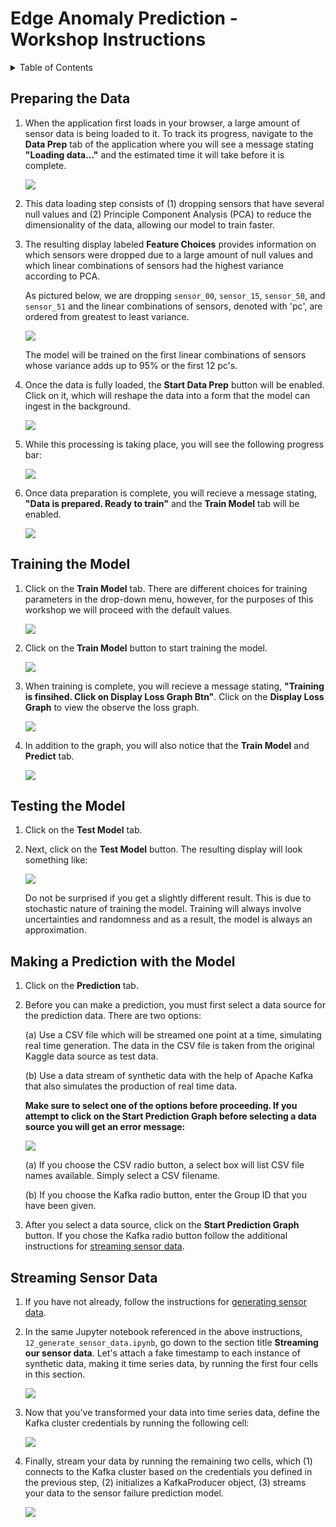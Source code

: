 # Edge Anomaly Prediction - Workshop Instructions
<details>
<summary>Table of Contents</summary>
<p>

* [Preparing the Data](#preparing-the-data)
* [Training the Model](#training-the-model)
* [Testing the Model](#testing-the-model)
* [Making a Prediction with the Model](#making-a-prediction-with-the-model)
* [Streaming Sensor Data](#streaming-sensor-data)

</p>
</details>

## Preparing the Data

1. When the application first loads in your browser, a large amount of sensor data is being loaded to it. To track its progress, navigate to the **Data Prep** tab of the application where you will see a message stating **"Loading data..."** and the estimated time it will take before it is complete. 

    ![](/workshop/images/landing_page.png)

2. This data loading step consists of (1) dropping sensors that have several null values and (2) Principle Component Analysis (PCA) to reduce the dimensionality of the data, allowing our model to train faster. 

3. The resulting display labeled **Feature Choices** provides information on which sensors were dropped due to a large amount of null values and which linear combinations of sensors had the highest variance according to PCA. 

    As pictured below, we are dropping `sensor_00`, `sensor_15`, `sensor_50`, and `sensor_51` and the linear combinations of sensors, denoted with 'pc', are ordered from greatest to least variance.

    ![](/workshop/images/feature_choices.png)

    The model will be trained on the first linear combinations of sensors whose variance adds up to 95% or the first 12 pc's.

4. Once the data is fully loaded, the **Start Data Prep** button  will be enabled. Click on it, which will reshape the data into a form that the model can ingest in the background.

    ![](/workshop/images/start_data_prep.png)

6. While this processing is taking place, you will see the following progress bar:

    ![](/workshop/images/data_prep_action.png)

7. Once data preparation is complete, you will recieve a message stating, **"Data is prepared. Ready to train"** and the **Train Model** tab will be enabled. 

    ![](/workshop/images/data_is_prepared.png)

## Training the Model

1. Click on the **Train Model** tab. There are different choices for training parameters in the drop-down menu, however, for the purposes of this workshop we will proceed with the default values. 

    ![](/workshop/images/train_model.png)

2. Click on the **Train Model** button to start training the model.

    ![](/workshop/images/train_model_btn.png)

3. When training is complete, you will recieve a message stating, **"Training is finsihed. Click on Display Loss Graph Btn"**. Click on the **Display Loss Graph** to view the observe the loss graph.

    ![](/workshop/images/training_is_finished.png)

4. In addition to the graph, you will also notice that the **Train Model** and **Predict** tab.

    ![](/workshop/images/loss_graph.png)

## Testing the Model

1. Click on the **Test Model** tab.

2. Next, click on the **Test Model** button. The resulting display will look something like: 

    ![](/workshop/images/model_testing.png)

    Do not be surprised if you get a slightly different result. This is due to stochastic nature of training the model. Training will always involve uncertainties and randomness and as a result, the model is always an approximation.


## Making a Prediction with the Model

1. Click on the **Prediction** tab.

2. Before you can make a prediction, you must first select a data source for the prediction data. There are two options: 

    (a) Use a CSV file which will be streamed one point at a time, simulating real time generation.  The data in the CSV file is taken from the original Kaggle data source as test data. 

    (b) Use a data stream of synthetic data with the help of Apache Kafka that also simulates the production of real time data. 

    **Make sure to select one of the options before proceeding. If you attempt to click on the Start Prediction Graph before selecting a data source you will get an error message:**

    ![](/workshop/images/model_prediction.png)

    (a) If you choose the CSV radio button, a select box will list CSV file names available. Simply select a CSV filename.  

    (b) If you choose the Kafka radio button, enter the Group ID that you have been given. 

3. After you select a data source, click on the **Start Prediction Graph** button. If you chose the Kafka radio button follow the additional instructions for [streaming sensor data](#streaming-sensor-data). 

## Streaming Sensor Data

1. If you have not already, follow the instructions for [generating sensor data](https://github.com/Enterprise-Neurosystem/edge-synthetic-data-generator/blob/main/workshop/instructions.md).

2. In the same Jupyter notebook referenced in the above instructions, `12_generate_sensor_data.ipynb`, go down to the section title **Streaming our sensor data**. Let's attach a fake timestamp to each instance of synthetic data, making it time series data, by running the first four cells in this section. 

    ![](/workshop/images/streaming_sensor_data.png)

2. Now that you've transformed your data into time series data, define the Kafka cluster credentials by running the following cell:
  
    ![](/workshop/images/kafka_connect.png)

3. Finally, stream your data by running the remaining two cells, which (1) connects to the Kafka cluster based on the credentials you defined in the previous step, (2) initializes a KafkaProducer object, (3) streams your data to the sensor failure prediction model. 

    ![](/workshop/images/produce_data.png)







